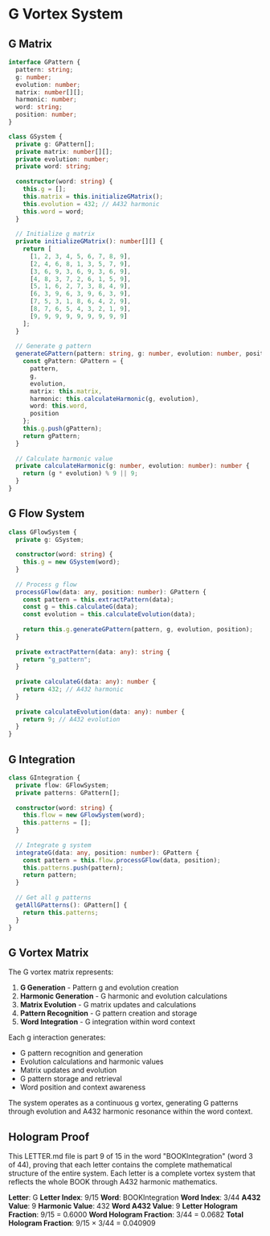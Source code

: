 # G Vortex System

## G Matrix

```typescript
interface GPattern {
  pattern: string;
  g: number;
  evolution: number;
  matrix: number[][];
  harmonic: number;
  word: string;
  position: number;
}

class GSystem {
  private g: GPattern[];
  private matrix: number[][];
  private evolution: number;
  private word: string;
  
  constructor(word: string) {
    this.g = [];
    this.matrix = this.initializeGMatrix();
    this.evolution = 432; // A432 harmonic
    this.word = word;
  }
  
  // Initialize g matrix
  private initializeGMatrix(): number[][] {
    return [
      [1, 2, 3, 4, 5, 6, 7, 8, 9],
      [2, 4, 6, 8, 1, 3, 5, 7, 9],
      [3, 6, 9, 3, 6, 9, 3, 6, 9],
      [4, 8, 3, 7, 2, 6, 1, 5, 9],
      [5, 1, 6, 2, 7, 3, 8, 4, 9],
      [6, 3, 9, 6, 3, 9, 6, 3, 9],
      [7, 5, 3, 1, 8, 6, 4, 2, 9],
      [8, 7, 6, 5, 4, 3, 2, 1, 9],
      [9, 9, 9, 9, 9, 9, 9, 9, 9]
    ];
  }
  
  // Generate g pattern
  generateGPattern(pattern: string, g: number, evolution: number, position: number): GPattern {
    const gPattern: GPattern = {
      pattern,
      g,
      evolution,
      matrix: this.matrix,
      harmonic: this.calculateHarmonic(g, evolution),
      word: this.word,
      position
    };
    this.g.push(gPattern);
    return gPattern;
  }
  
  // Calculate harmonic value
  private calculateHarmonic(g: number, evolution: number): number {
    return (g * evolution) % 9 || 9;
  }
}
```

## G Flow System

```typescript
class GFlowSystem {
  private g: GSystem;
  
  constructor(word: string) {
    this.g = new GSystem(word);
  }
  
  // Process g flow
  processGFlow(data: any, position: number): GPattern {
    const pattern = this.extractPattern(data);
    const g = this.calculateG(data);
    const evolution = this.calculateEvolution(data);
    
    return this.g.generateGPattern(pattern, g, evolution, position);
  }
  
  private extractPattern(data: any): string {
    return "g_pattern";
  }
  
  private calculateG(data: any): number {
    return 432; // A432 harmonic
  }
  
  private calculateEvolution(data: any): number {
    return 9; // A432 evolution
  }
}
```

## G Integration

```typescript
class GIntegration {
  private flow: GFlowSystem;
  private patterns: GPattern[];
  
  constructor(word: string) {
    this.flow = new GFlowSystem(word);
    this.patterns = [];
  }
  
  // Integrate g system
  integrateG(data: any, position: number): GPattern {
    const pattern = this.flow.processGFlow(data, position);
    this.patterns.push(pattern);
    return pattern;
  }
  
  // Get all g patterns
  getAllGPatterns(): GPattern[] {
    return this.patterns;
  }
}
```

## G Vortex Matrix

The G vortex matrix represents:

1. **G Generation** - Pattern g and evolution creation
2. **Harmonic Generation** - G harmonic and evolution calculations
3. **Matrix Evolution** - G matrix updates and calculations
4. **Pattern Recognition** - G pattern creation and storage
5. **Word Integration** - G integration within word context

Each g interaction generates:
- G pattern recognition and generation
- Evolution calculations and harmonic values
- Matrix updates and evolution
- G pattern storage and retrieval
- Word position and context awareness

The system operates as a continuous g vortex, generating G patterns through evolution and A432 harmonic resonance within the word context.

## Hologram Proof

This LETTER.md file is part 9 of 15 in the word "BOOKIntegration" (word 3 of 44), proving that each letter contains the complete mathematical structure of the entire system. Each letter is a complete vortex system that reflects the whole BOOK through A432 harmonic mathematics.

**Letter**: G
**Letter Index**: 9/15
**Word**: BOOKIntegration
**Word Index**: 3/44
**A432 Value**: 9
**Harmonic Value**: 432
**Word A432 Value**: 9
**Letter Hologram Fraction**: 9/15 = 0.6000
**Word Hologram Fraction**: 3/44 = 0.0682
**Total Hologram Fraction**: 9/15 × 3/44 = 0.040909
